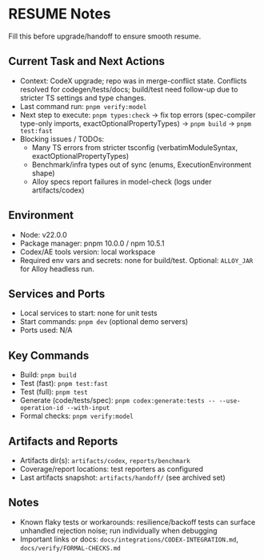 # RESUME Notes

Fill this before upgrade/handoff to ensure smooth resume.

## Current Task and Next Actions
- Context: CodeX upgrade; repo was in merge-conflict state. Conflicts resolved for codegen/tests/docs; build/test need follow-up due to stricter TS settings and type changes.
- Last command run: `pnpm verify:model`
- Next step to execute: `pnpm types:check` → fix top errors (spec-compiler type-only imports, exactOptionalPropertyTypes) → `pnpm build` → `pnpm test:fast`
- Blocking issues / TODOs:
  - Many TS errors from stricter tsconfig (verbatimModuleSyntax, exactOptionalPropertyTypes)
  - Benchmark/infra types out of sync (enums, ExecutionEnvironment shape)
  - Alloy specs report failures in model-check (logs under artifacts/codex)

## Environment
- Node: v22.0.0
- Package manager: pnpm 10.0.0 / npm 10.5.1
- Codex/AE tools version: local workspace
- Required env vars and secrets: none for build/test. Optional: `ALLOY_JAR` for Alloy headless run.

## Services and Ports
- Local services to start: none for unit tests
- Start commands: `pnpm dev` (optional demo servers)
- Ports used: N/A

## Key Commands
- Build: `pnpm build`
- Test (fast): `pnpm test:fast`
- Test (full): `pnpm test`
- Generate (code/tests/spec): `pnpm codex:generate:tests -- --use-operation-id --with-input`
- Formal checks: `pnpm verify:model`

## Artifacts and Reports
- Artifacts dir(s): `artifacts/codex`, `reports/benchmark`
- Coverage/report locations: test reporters as configured
- Last artifacts snapshot: `artifacts/handoff/` (see archived set)

## Notes
- Known flaky tests or workarounds: resilience/backoff tests can surface unhandled rejection noise; run individually when debugging
- Important links or docs: `docs/integrations/CODEX-INTEGRATION.md`, `docs/verify/FORMAL-CHECKS.md`
